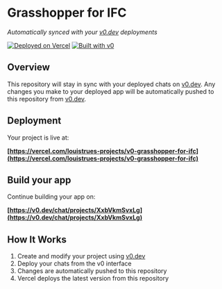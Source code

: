 # Grasshopper for IFC

*Automatically synced with your [v0.dev](https://v0.dev) deployments*

[![Deployed on Vercel](https://img.shields.io/badge/Deployed%20on-Vercel-black?style=for-the-badge&logo=vercel)](https://vercel.com/louistrues-projects/v0-grasshopper-for-ifc)
[![Built with v0](https://img.shields.io/badge/Built%20with-v0.dev-black?style=for-the-badge)](https://v0.dev/chat/projects/XxbVkmSvxLg)

## Overview

This repository will stay in sync with your deployed chats on [v0.dev](https://v0.dev).
Any changes you make to your deployed app will be automatically pushed to this repository from [v0.dev](https://v0.dev).

## Deployment

Your project is live at:

**[https://vercel.com/louistrues-projects/v0-grasshopper-for-ifc](https://vercel.com/louistrues-projects/v0-grasshopper-for-ifc)**

## Build your app

Continue building your app on:

**[https://v0.dev/chat/projects/XxbVkmSvxLg](https://v0.dev/chat/projects/XxbVkmSvxLg)**

## How It Works

1. Create and modify your project using [v0.dev](https://v0.dev)
2. Deploy your chats from the v0 interface
3. Changes are automatically pushed to this repository
4. Vercel deploys the latest version from this repository